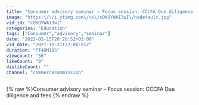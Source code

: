 ```yaml
---
title: "Consumer advisory seminar – Focus session: CCCFA Due diligence and fees"
image: "https:\/\/i.ytimg.com\/vi\/cQKOYWAI3wI\/hqdefault.jpg"
vid_id: "cQKOYWAI3wI"
categories: "Education"
tags: ["Consumer","advisory","seminar"]
date: "2022-02-15T20:26:52+03:00"
vid_date: "2021-10-31T22:00:01Z"
duration: "PT48M18S"
viewcount: "56"
likeCount: "0"
dislikeCount: ""
channel: "commercecommission"
---
```

{% raw %}Consumer advisory seminar – Focus session: CCCFA Due diligence and fees {% endraw %}
